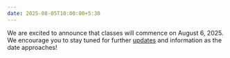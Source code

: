 ```yaml
---
date: 2025-08-05T10:00:00+5:30
---
```


We are excited to announce that classes will commence on August 6, 2025. We encourage you to stay 
tuned for further [updates](/crypto25) and information as the date approaches!